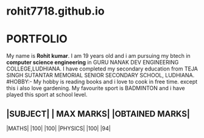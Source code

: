 # rohit7718.github.io
# PORTFOLIO 
My name is **Rohit kumar**. I am 19 years old and i am pursuing my btech in **computer science engineering** in GURU NANAK DEV ENGINEERING COLLEGE,LUDHIANA. I have completed my secondary education from TEJA SINGH SUTANTAR MEMORIAL SENIOR SECONDARY SCHOOL, LUDHIANA. 
#HOBBY:- My hobby is reading books and i love to cook in free time. except this i also love gardening.
My favourite sport is BADMINTON and i have played this sport at school level.

|SUBJECT| | MAX MARKS| |OBTAINED MARKS|
----------------------------------------
|MATHS|   |100|        |100|
|PHYSICS| |100|        |94|
